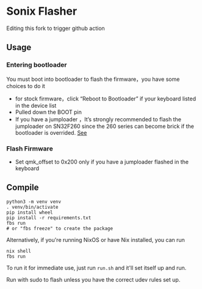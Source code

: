 # Sonix Flasher

Editing this fork to trigger github action

## Usage

### Entering bootloader

You must boot into bootloader to flash the firmware，you have some choices to do it

- for stock firmware，click “Reboot to Bootloader” if your keyboard listed in the device list
- Pulled down the BOOT pin
- If you have a jumploader ，It’s strongly recommended to flash the jumploader on SN32F260 since the 260 series can become brick if the bootloader is overrided. [See](https://github.com/SonixQMK/sonix-keyboard-bootloader#entering-the-bootloader)

### Flash Firmware

- Set qmk_offset to 0x200 only if you have a jumploader flashed in the keyboard

## Compile

```
python3 -m venv venv
. venv/bin/activate
pip install wheel
pip install -r requirements.txt
fbs run
# or "fbs freeze" to create the package
```

Alternatively, if you're running NixOS or have Nix installed, you can run

```
nix shell
fbs run
```


To run it for immediate use, just run `run.sh` and it'll set itself up and run.

Run with sudo to flash unless you have the correct udev rules set up.
